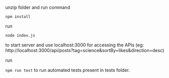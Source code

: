 unzip folder and run command 

```npm install```

run 

```node index.js``` 

to start server and use localhost:3000 for accessing the APIs (eg: http://localhost:3000/api/posts?tag=science&sortBy=likes&direction=desc)


run

 ```npm run test``` 
to run automated tests present in tests folder.